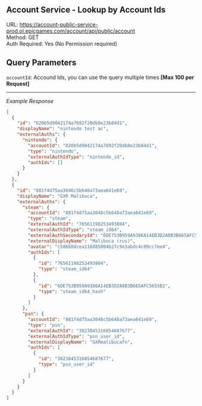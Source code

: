 ## Account Service - Lookup by Account Ids

URL: https://account-public-service-prod.ol.epicgames.com/account/api/public/account \
Method: GET \
Auth Required: Yes (No Permission required)

## Query Parameters

`accountId`: Accound Ids, you can use the query multiple times **[Max 100 per Request]**

---

_Example Response_

```json
[
  {
    "id": "020b5d9042174a7692f20db8e23b84d1",
    "displayName": "nintendo test ac",
    "externalAuths": {
      "nintendo": {
        "accountId": "020b5d9042174a7692f20db8e23b84d1",
        "type": "nintendo",
        "externalAuthIdType": "nintendo_id",
        "authIds": []
      }
    }
  },
  {
    "id": "881f4d75aa3046c5b648a73aea641e69",
    "displayName": "GXR Malibuca",
    "externalAuths": {
      "steam": {
        "accountId": "881f4d75aa3046c5b648a73aea641e69",
        "type": "steam",
        "externalAuthId": "76561198253493804",
        "externalAuthIdType": "steam_id64",
        "externalAuthSecondaryId": "6DE753B959A9386A14EB3D2A8B3B665AFC5655B2",
        "externalDisplayName": "Malibuca (rus)",
        "avatar": "c58668dcea116885804b27c9e3abdc4c09cc7ee4",
        "authIds": [
          {
            "id": "76561198253493804",
            "type": "steam_id64"
          },
          {
            "id": "6DE753B959A9386A14EB3D2A8B3B665AFC5655B2",
            "type": "steam_id64_hash"
          }
        ]
      },
      "psn": {
        "accountId": "881f4d75aa3046c5b648a73aea641e69",
        "type": "psn",
        "externalAuthId": "3023845316854687677",
        "externalAuthIdType": "psn_user_id",
        "externalDisplayName": "GXRmalibucafn",
        "authIds": [
          {
            "id": "3023845316854687677",
            "type": "psn_user_id"
          }
        ]
      }
    }
  }
]
```
